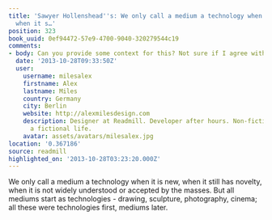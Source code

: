 ```yaml
---
title: 'Sawyer Hollenshead''s: We only call a medium a technology when it is new,
  when it s…'
position: 323
book_uuid: 0ef94472-57e9-4700-9040-320279544c19
comments:
- body: Can you provide some context for this? Not sure if I agree with it.
  date: '2013-10-28T09:33:50Z'
  user:
    username: milesalex
    firstname: Alex
    lastname: Miles
    country: Germany
    city: Berlin
    website: http://alexmilesdesign.com
    description: Designer at Readmill. Developer after hours. Non-fiction books and
      a fictional life.
    avatar: assets/avatars/milesalex.jpg
location: '0.367186'
source: readmill
highlighted_on: '2013-10-28T03:23:20.000Z'
---
```


We only call a medium a technology when it is new, when it still has novelty, when it is not widely understood or accepted by the masses. But all mediums start as technologies - drawing, sculpture, photography, cinema; all these were technologies first, mediums later.